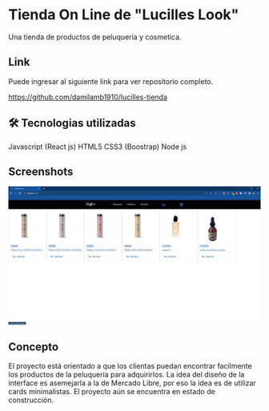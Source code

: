 
# Tienda On Line de "Lucilles Look"

Una tienda de productos de peluquería y cosmetica.


## Link

Puede ingresar al siguiente link para ver repositorio completo.

https://github.com/damilamb1910/lucilles-tienda

## 🛠 Tecnologias utilizadas
Javascript (React js)
HTML5 
CSS3 (Boostrap)
Node js

## Screenshots

![App Screenshot](https://github.com/damilamb1910/lucilles-tienda/blob/main/public/images/screenshot.jpeg)

## Concepto

El proyecto está orientado a que los clientas puedan encontrar facilmente los productos de la peluquería para adquirirlos. La idea del diseño de la interface es asemejarla a la de Mercado Libre, por eso la idea es de utilizar cards minimalistas. El proyecto aún se encuentra en estado de construcción.




